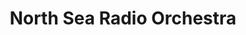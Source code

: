 ---
title: "North Sea Radio Orchestra"
summary: "The North Sea Radio Orchestra is an English contemporary music ensemble and cross-disciplinary chamber orchestra . Formed in 2002, the NSRO was set up mainly as a vehicle for the compositions of its musical director, Craig Fortnam, but has also performed works by William D. Drake and James Larcombe. The ensemble is notable for its post-modern fusion of Romantic music and later twentieth-century forms, and for its bridging of the worlds of contemporary classical music, British folk music, London art rock and poetry ."
image: "north-sea-radio-orchestra.jpg"
apple_music_artist_url: "https://music.apple.com/gb/artist/north-sea-radio-orchestra/268550535"
wikipedia_url: "https://en.wikipedia.org/wiki/North_Sea_Radio_Orchestra"
---